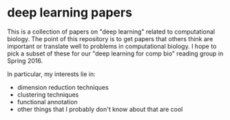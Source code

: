 # deep learning papers

This is a collection of papers on "deep learning" related to computational biology.
The point of this repository is to get papers that others think are important or translate well to problems in computational biology.
I hope to pick a subset of these for our "deep learning for comp bio" reading group in Spring 2016.

In particular, my interests lie in:

- dimension reduction techniques
- clustering techniques
- functional annotation
- other things that I probably don't know about that are cool
